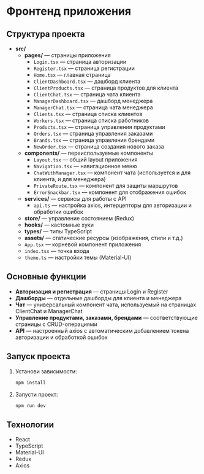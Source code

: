 # Фронтенд приложения

## Структура проекта

- **src/**
  - **pages/** — страницы приложения
    - `Login.tsx` — страница авторизации
    - `Register.tsx` — страница регистрации
    - `Home.tsx` — главная страница
    - `ClientDashboard.tsx` — дашборд клиента
    - `ClientProducts.tsx` — страница продуктов для клиента
    - `ClientChat.tsx` — страница чата клиента
    - `ManagerDashboard.tsx` — дашборд менеджера
    - `ManagerChat.tsx` — страница чата менеджера
    - `Clients.tsx` — страница списка клиентов
    - `Workers.tsx` — страница списка работников
    - `Products.tsx` — страница управления продуктами
    - `Orders.tsx` — страница управления заказами
    - `Brands.tsx` — страница управления брендами
    - `NewOrder.tsx` — страница создания нового заказа
  - **components/** — переиспользуемые компоненты
    - `Layout.tsx` — общий layout приложения
    - `Navigation.tsx` — навигационное меню
    - `ChatWithManager.tsx` — компонент чата (используется и для клиента, и для менеджера)
    - `PrivateRoute.tsx` — компонент для защиты маршрутов
    - `ErrorSnackbar.tsx` — компонент для отображения ошибок
  - **services/** — сервисы для работы с API
    - `api.ts` — настройка axios, интерцепторы для авторизации и обработки ошибок
  - **store/** — управление состоянием (Redux)
  - **hooks/** — кастомные хуки
  - **types/** — типы TypeScript
  - **assets/** — статические ресурсы (изображения, стили и т.д.)
  - `App.tsx` — корневой компонент приложения
  - `index.tsx` — точка входа
  - `theme.ts` — настройки темы (Material-UI)

## Основные функции

- **Авторизация и регистрация** — страницы Login и Register
- **Дашборды** — отдельные дашборды для клиента и менеджера
- **Чат** — универсальный компонент чата, используемый на страницах ClientChat и ManagerChat
- **Управление продуктами, заказами, брендами** — соответствующие страницы с CRUD-операциями
- **API** — настроенный axios с автоматическим добавлением токена авторизации и обработкой ошибок

## Запуск проекта

1. Установи зависимости:
   ```bash
   npm install
   ```
2. Запусти проект:
   ```bash
   npm run dev
   ```

## Технологии

- React
- TypeScript
- Material-UI
- Redux
- Axios
